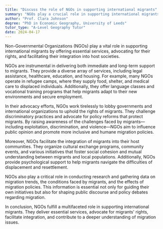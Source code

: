 ```yaml
---
title: "Discuss the role of NGOs in supporting international migrants"
summary: "NGOs play a crucial role in supporting international migrants by providing essential services, advocating for their rights, and facilitating integration."
author: "Prof. Clara Johnson"
degree: "PhD in Economic Geography, University of Leeds"
tutor_type: "A-Level Geography Tutor"
date: 2024-04-17
---
```


Non-Governmental Organizations (NGOs) play a vital role in supporting international migrants by offering essential services, advocating for their rights, and facilitating their integration into host societies.

NGOs are instrumental in delivering both immediate and long-term support to migrants. They provide a diverse array of services, including legal assistance, healthcare, education, and housing. For example, many NGOs operate in refugee camps, where they supply food, shelter, and medical care to displaced individuals. Additionally, they offer language classes and vocational training programs that help migrants adapt to their new environments and secure employment.

In their advocacy efforts, NGOs work tirelessly to lobby governments and international organizations to uphold the rights of migrants. They challenge discriminatory practices and advocate for policy reforms that protect migrants. By raising awareness of the challenges faced by migrants—including exploitation, discrimination, and violence—NGOs aim to influence public opinion and promote more inclusive and humane migration policies.

Moreover, NGOs facilitate the integration of migrants into their host communities. They organize cultural exchange programs, community events, and various initiatives that foster social cohesion and mutual understanding between migrants and local populations. Additionally, NGOs provide psychological support to help migrants navigate the difficulties of displacement and resettlement.

NGOs also play a critical role in conducting research and gathering data on migration trends, the conditions faced by migrants, and the effects of migration policies. This information is essential not only for guiding their own initiatives but also for shaping public discourse and policy debates regarding migration.

In conclusion, NGOs fulfill a multifaceted role in supporting international migrants. They deliver essential services, advocate for migrants' rights, facilitate integration, and contribute to a deeper understanding of migration issues.
    